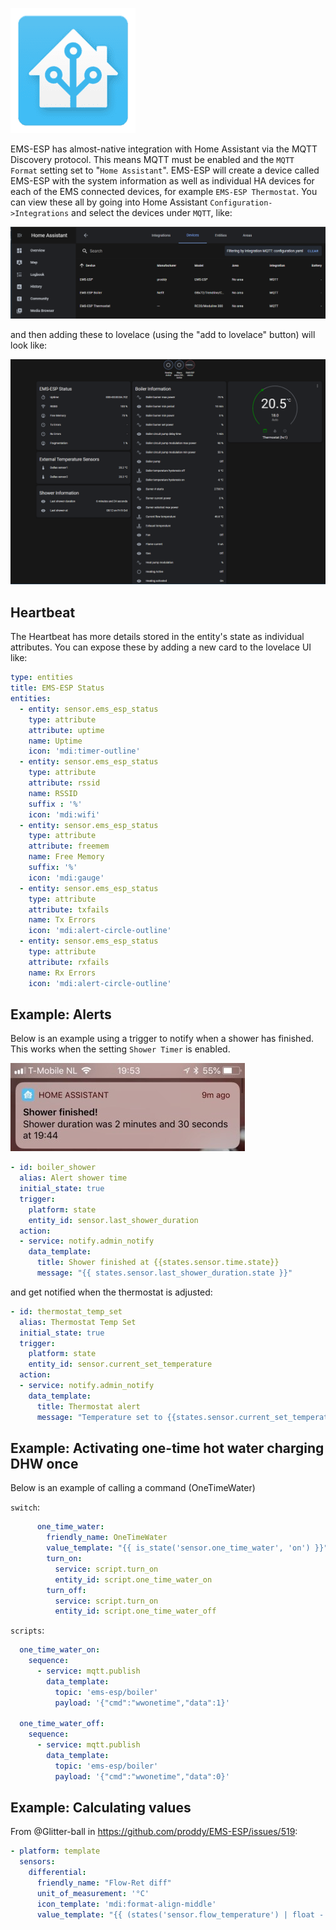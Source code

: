 ![logo](_media/logo/home-assistant.png ':size=100')

EMS-ESP has almost-native integration with Home Assistant via the MQTT Discovery protocol. This means MQTT must be enabled and the `MQTT Format` setting set to "`Home Assistant`". EMS-ESP will create a device called EMS-ESP with the system information as well as individual HA devices for each of the EMS connected devices, for example `EMS-ESP Thermostat`. You can view these all by going into Home Assistant `Configuration->Integrations` and select the devices under `MQTT`, like:

![device](_media/ha_device.PNG ':size=100%')

and then adding these to lovelace (using the "add to lovelace" button) will look like:

![lovelace](_media/ha_lovelace.PNG ':size=100%')

## Heartbeat

The Heartbeat has more details stored in the entity's state as individual attributes. You can expose these by adding a new card to the lovelace UI like:

```yaml
type: entities
title: EMS-ESP Status
entities:
  - entity: sensor.ems_esp_status
    type: attribute
    attribute: uptime
    name: Uptime
    icon: 'mdi:timer-outline'
  - entity: sensor.ems_esp_status
    type: attribute
    attribute: rssid
    name: RSSID
    suffix : '%'
    icon: 'mdi:wifi'
  - entity: sensor.ems_esp_status
    type: attribute
    attribute: freemem
    name: Free Memory
    suffix: '%'
    icon: 'mdi:gauge'
  - entity: sensor.ems_esp_status
    type: attribute
    attribute: txfails
    name: Tx Errors
    icon: 'mdi:alert-circle-outline'
  - entity: sensor.ems_esp_status
    type: attribute
    attribute: rxfails
    name: Rx Errors
    icon: 'mdi:alert-circle-outline'
```

## Example: Alerts

Below is an example using a trigger to notify when a shower has finished. This works when the setting `Shower Timer` is enabled.

![Home Assistant iPhone notify](_media/home%20assistant/ha_notify.jpg ':size=400')

```yaml
- id: boiler_shower
  alias: Alert shower time
  initial_state: true
  trigger:
    platform: state
    entity_id: sensor.last_shower_duration
  action:
  - service: notify.admin_notify
    data_template:
      title: Shower finished at {{states.sensor.time.state}}
      message: "{{ states.sensor.last_shower_duration.state }}"
```

and get notified when the thermostat is adjusted:

```yaml
- id: thermostat_temp_set
  alias: Thermostat Temp Set
  initial_state: true
  trigger:
    platform: state
    entity_id: sensor.current_set_temperature
  action:
  - service: notify.admin_notify
    data_template:
      title: Thermostat alert
      message: "Temperature set to {{states.sensor.current_set_temperature.state}} degrees"   
```

## Example: Activating one-time hot water charging DHW once

Below is an example of calling a command (OneTimeWater)

`switch`:
```yaml
      one_time_water:
        friendly_name: OneTimeWater
        value_template: "{{ is_state('sensor.one_time_water', 'on') }}"
        turn_on:
          service: script.turn_on
          entity_id: script.one_time_water_on
        turn_off:
          service: script.turn_on
          entity_id: script.one_time_water_off
```

`scripts`:
```yaml
  one_time_water_on:
    sequence:
      - service: mqtt.publish
        data_template:
          topic: 'ems-esp/boiler'
          payload: '{"cmd":"wwonetime","data":1}'
          
  one_time_water_off:
    sequence:
      - service: mqtt.publish
        data_template:
          topic: 'ems-esp/boiler'
          payload: '{"cmd":"wwonetime","data":0}'
```

## Example: Calculating values

From @Glitter-ball in https://github.com/proddy/EMS-ESP/issues/519:

```yaml
- platform: template
  sensors:
    differential:
      friendly_name: "Flow-Ret diff"
      unit_of_measurement: '°C'
      icon_template: 'mdi:format-align-middle'
      value_template: "{{ (states('sensor.flow_temperature') | float - states('sensor.return_temp') | float) | round(1) }}"
```
